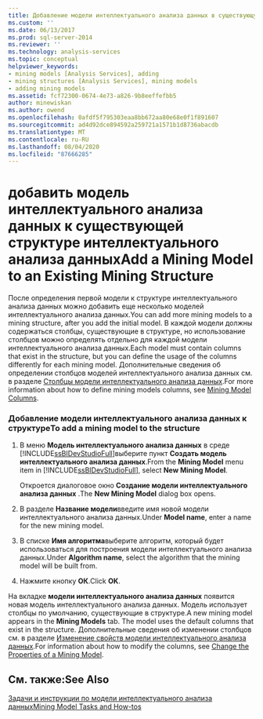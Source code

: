 ```yaml
---
title: Добавление модели интеллектуального анализа данных в существующую структуру интеллектуального анализа данных | Документация Майкрософт
ms.custom: ''
ms.date: 06/13/2017
ms.prod: sql-server-2014
ms.reviewer: ''
ms.technology: analysis-services
ms.topic: conceptual
helpviewer_keywords:
- mining models [Analysis Services], adding
- mining structures [Analysis Services], mining models
- adding mining models
ms.assetid: fcf72300-0674-4e73-a826-9b8eeffefbb5
author: minewiskan
ms.author: owend
ms.openlocfilehash: 0afdf5f795303eaa8bb672aa80e68e0f1f891607
ms.sourcegitcommit: ad4d92dce894592a259721a1571b1d8736abacdb
ms.translationtype: MT
ms.contentlocale: ru-RU
ms.lasthandoff: 08/04/2020
ms.locfileid: "87666285"
---
```

# <a name="add-a-mining-model-to-an-existing-mining-structure"></a><span data-ttu-id="03b96-102">добавить модель интеллектуального анализа данных к существующей структуре интеллектуального анализа данных</span><span class="sxs-lookup"><span data-stu-id="03b96-102">Add a Mining Model to an Existing Mining Structure</span></span>
  <span data-ttu-id="03b96-103">После определения первой модели к структуре интеллектуального анализа данных можно добавить еще несколько моделей интеллектуального анализа данных.</span><span class="sxs-lookup"><span data-stu-id="03b96-103">You can add more mining models to a mining structure, after you add the initial model.</span></span> <span data-ttu-id="03b96-104">В каждой модели должны содержаться столбцы, существующие в структуре, но использование столбцов можно определять отдельно для каждой модели интеллектуального анализа данных.</span><span class="sxs-lookup"><span data-stu-id="03b96-104">Each model must contain columns that exist in the structure, but you can define the usage of the columns differently for each mining model.</span></span> <span data-ttu-id="03b96-105">Дополнительные сведения об определении столбцов моделей интеллектуального анализа данных см. в разделе [Столбцы модели интеллектуального анализа данных](mining-model-columns.md).</span><span class="sxs-lookup"><span data-stu-id="03b96-105">For more information about how to define mining models columns, see [Mining Model Columns](mining-model-columns.md).</span></span>  
  
### <a name="to-add-a-mining-model-to-the-structure"></a><span data-ttu-id="03b96-106">Добавление модели интеллектуального анализа данных к структуре</span><span class="sxs-lookup"><span data-stu-id="03b96-106">To add a mining model to the structure</span></span>  
  
1.  <span data-ttu-id="03b96-107">В меню **Модель интеллектуального анализа данных** в среде [!INCLUDE[ssBIDevStudioFull](../../includes/ssbidevstudiofull-md.md)]выберите пункт **Создать модель интеллектуального анализа данных**.</span><span class="sxs-lookup"><span data-stu-id="03b96-107">From the **Mining Model** menu item in [!INCLUDE[ssBIDevStudioFull](../../includes/ssbidevstudiofull-md.md)], select **New Mining Model**.</span></span>  
  
     <span data-ttu-id="03b96-108">Откроется диалоговое окно **Создание модели интеллектуального анализа данных** .</span><span class="sxs-lookup"><span data-stu-id="03b96-108">The **New Mining Model** dialog box opens.</span></span>  
  
2.  <span data-ttu-id="03b96-109">В разделе **Название модели**введите имя новой модели интеллектуального анализа данных.</span><span class="sxs-lookup"><span data-stu-id="03b96-109">Under **Model name**, enter a name for the new mining model.</span></span>  
  
3.  <span data-ttu-id="03b96-110">В списке **Имя алгоритма**выберите алгоритм, который будет использоваться для построения модели интеллектуального анализа данных.</span><span class="sxs-lookup"><span data-stu-id="03b96-110">Under **Algorithm name**, select the algorithm that the mining model will be built from.</span></span>  
  
4.  <span data-ttu-id="03b96-111">Нажмите кнопку **ОК**.</span><span class="sxs-lookup"><span data-stu-id="03b96-111">Click **OK**.</span></span>  
  
 <span data-ttu-id="03b96-112">На вкладке **модели интеллектуального анализа данных** появится новая модель интеллектуального анализа данных. Модель использует столбцы по умолчанию, существующие в структуре.</span><span class="sxs-lookup"><span data-stu-id="03b96-112">A new mining model appears in the **Mining Models** tab. The model uses the default columns that exist in the structure.</span></span> <span data-ttu-id="03b96-113">Дополнительные сведения об изменении столбцов см. в разделе [Изменение свойств модели интеллектуального анализа данных](change-the-properties-of-a-mining-model.md).</span><span class="sxs-lookup"><span data-stu-id="03b96-113">For information about how to modify the columns, see [Change the Properties of a Mining Model](change-the-properties-of-a-mining-model.md).</span></span>  
  
## <a name="see-also"></a><span data-ttu-id="03b96-114">См. также:</span><span class="sxs-lookup"><span data-stu-id="03b96-114">See Also</span></span>  
 [<span data-ttu-id="03b96-115">Задачи и инструкции по модели интеллектуального анализа данных</span><span class="sxs-lookup"><span data-stu-id="03b96-115">Mining Model Tasks and How-tos</span></span>](mining-model-tasks-and-how-tos.md)  
  
  
